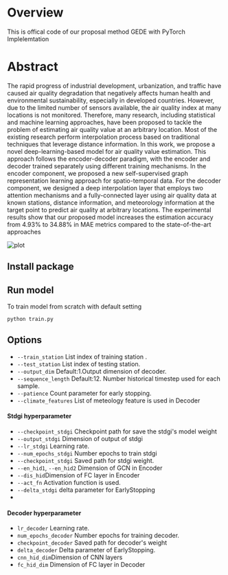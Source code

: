 # Overview
This is offical code of our proposal method GEDE with PyTorch Implelemtation

# Abstract
The rapid progress of industrial development, urbanization, and traffic have caused air quality degradation that negatively affects human health and environmental sustainability, especially in developed countries. However, due to the limited number of sensors available, the air quality index at many locations is not monitored. Therefore, many research, including statistical and machine learning approaches, have been proposed to tackle the problem of estimating air quality value at an arbitrary location. Most of the existing research perform interpolation process based on traditional techniques that leverage distance information. In this work, we propose a novel deep-learning-based model for air quality value estimation. This approach follows the encoder-decoder paradigm, with the encoder and decoder trained separately using different training mechanisms. In the encoder component, we proposed a new self-supervised graph representation learning approach for spatio-temporal data. For the decoder component, we designed a deep interpolation layer that employs two attention mechanisms and a fully-connected layer using air quality data at known stations, distance information, and meteorology information at the target point to predict air quality at arbitrary locations. The experimental results show that our proposed model increases the estimation accuracy from 4.93\% to 34.88\% in MAE metrics compared to the state-of-the-art approaches

![plot](.image/gede.png)
##  Install package


## Run model
To train model from scratch with default setting
```
python train.py 
```


## Options
* ```--train_station``` List index of training station .
* ```--test_station``` List index of testing station.
* ```--output_dim``` Default:1.Output dimension of decoder.
* ```--sequence_length``` Default:12. Number historical timestep used for each sample.
* ```--patience``` Count parameter for early stopping.
* ```--climate_features``` List of meteology feature is used in Decoder
#### Stdgi hyperparameter
* ```--checkpoint_stdgi``` Checkpoint path for save the stdgi's model weight
* ```--output_stdgi``` Dimension of output of stdgi 
* ```--lr_stdgi``` Learning rate.
* ```--num_epochs_stdgi``` Number epochs to train stdgi
* ```--checkpoint_stdgi``` Saved path for stdgi weight.
* ```--en_hid1```, ```--en_hid2``` Dimension of GCN in Encoder 
* ```--dis_hid```Dimension of FC layer in Encoder
* ```--act_fn``` Activation function is used.
* ```--delta_stdgi``` delta parameter for EarlyStopping
*

#### Decoder hyperparameter
* ```lr_decoder``` Learning rate.
* ```num_epochs_decoder``` Number epochs for training decoder.
* ```checkpoint_decoder``` Saved path for decoder's weight
* ```delta_decoder``` Delta parameter of EarlyStopping.
* ```cnn_hid_dim```Dimension of CNN layers 
* ```fc_hid_dim``` Dimension of FC layer in Decoder
 
